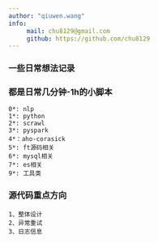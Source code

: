 ```yaml
---
author: "qiuwen.wang"
info: 
     mail: chu8129@gmail.com
     github: https://github.com/chu8129
---
```


<!-- <style>
.mark {
        display: block;
        width:30%;
        position: fixed;
        top: 10%;
        left: 30%;
        z-index: 5;
}
.mark2 {
        display: block;
        width:20%;
        position: fixed;
        top: 12%;
        left: 30%;
        z-index: 5;
}
</style>
<p class="mark">qiuwen.wang:https://github.com/chu8129</p>
<p class="mark2">chu8129@gmail.com</p> -->





### 一些日常想法记录
### 都是日常几分钟-1h的小脚本

```
0*: nlp
1*: python
2*: scrawl
3*: pyspark
4*：aho-corasick 
5*: ft源码相关
6*: mysql相关
7*: es相关
9*: 工具类
```



### 源代码重点方向
```
1、整体设计
2、异常重试
3、日志信息
```
